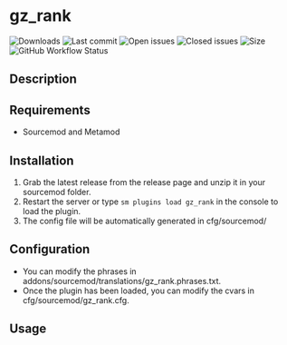 # gz_rank


![Downloads](https://img.shields.io/github/downloads/jplayss/gz_rank/total?style=flat-square) ![Last commit](https://img.shields.io/github/last-commit/jplayss/gz_rank?style=flat-square) ![Open issues](https://img.shields.io/github/issues/jplayss/gz_rank?style=flat-square) ![Closed issues](https://img.shields.io/github/issues-closed/jplayss/gz_rank?style=flat-square) ![Size](https://img.shields.io/github/repo-size/jplayss/gz_rank?style=flat-square) ![GitHub Workflow Status](https://img.shields.io/github/workflow/status/jplayss/gz_rank/Compile%20with%20SourceMod?style=flat-square)

## Description ##


## Requirements ##
- Sourcemod and Metamod


## Installation ##
1. Grab the latest release from the release page and unzip it in your sourcemod folder.
2. Restart the server or type `sm plugins load gz_rank` in the console to load the plugin.
3. The config file will be automatically generated in cfg/sourcemod/

## Configuration ##
- You can modify the phrases in addons/sourcemod/translations/gz_rank.phrases.txt.
- Once the plugin has been loaded, you can modify the cvars in cfg/sourcemod/gz_rank.cfg.


## Usage ##